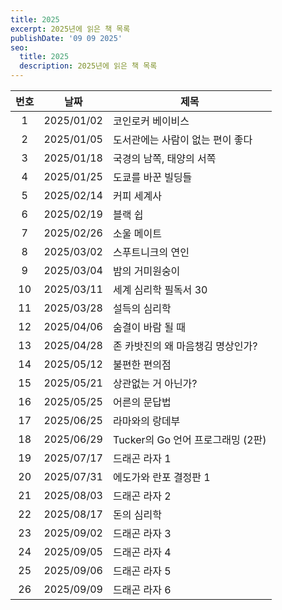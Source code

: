 ```yaml
---
title: 2025
excerpt: 2025년에 읽은 책 목록
publishDate: '09 09 2025'
seo:
  title: 2025
  description: 2025년에 읽은 책 목록
---
```


| 번호 |    날짜    | 제목                              |
| :--: | :--------: | --------------------------------- |
|  1   | 2025/01/02 | 코인로커 베이비스                 |
|  2   | 2025/01/05 | 도서관에는 사람이 없는 편이 좋다  |
|  3   | 2025/01/18 | 국경의 남쪽, 태양의 서쪽          |
|  4   | 2025/01/25 | 도쿄를 바꾼 빌딩들                |
|  5   | 2025/02/14 | 커피 세계사                       |
|  6   | 2025/02/19 | 블랙 쉽                           |
|  7   | 2025/02/26 | 소울 메이트                       |
|  8   | 2025/03/02 | 스푸트니크의 연인                 |
|  9   | 2025/03/04 | 밤의 거미원숭이                   |
|  10  | 2025/03/11 | 세계 심리학 필독서 30             |
|  11  | 2025/03/28 | 설득의 심리학                     |
|  12  | 2025/04/06 | 숨결이 바람 될 때                 |
|  13  | 2025/04/28 | 존 카밧진의 왜 마음챙김 명상인가? |
|  14  | 2025/05/12 | 불편한 편의점                     |
|  15  | 2025/05/21 | 상관없는 거 아닌가?               |
|  16  | 2025/05/25 | 어른의 문답법                     |
|  17  | 2025/06/25 | 라마와의 랑데부                   |
|  18  | 2025/06/29 | Tucker의 Go 언어 프로그래밍 (2판) |
|  19  | 2025/07/17 | 드래곤 라자 1                     |
|  20  | 2025/07/31 | 에도가와 란포 결정판 1            |
|  21  | 2025/08/03 | 드래곤 라자 2                     |
|  22  | 2025/08/17 | 돈의 심리학                       |
|  23  | 2025/09/02 | 드래곤 라자 3                     |
|  24  | 2025/09/05 | 드래곤 라자 4                     |
|  25  | 2025/09/06 | 드래곤 라자 5                     |
|  26  | 2025/09/09 | 드래곤 라자 6                     |
